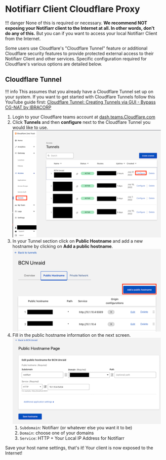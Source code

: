 # Notifiarr Client Cloudflare Proxy

!!! danger
    None of this is required or necessary. **We recommend NOT exposing your
    Notifiarr client to the Internet at all. In other words, don't do any of this.**
    But you can if you want to access your local Notifiarr Client from the Internet.

Some users use Cloudflare's "Cloudflare Tunnel" feature or additional Cloudflare security
features to provide protected external access to their Notifiarr Client and other services.
Specific configuration required for Cloudflare's various options are detailed below.

## Cloudflare Tunnel

!!! info
    This assumes that you already have a Cloudflare Tunnel set up on your system.
    If you want to get started with Cloudflare Tunnels follow this YouTube guide first:
    [Cloudflare Tunnel: Creating Tunnels via GUI - Bypass CG-NAT by IBRACORP](https://www.youtube.com/watch?v=RUJy9fjoiy4)

1. Login to your Cloudflare teams account at [dash.teams.Cloudflare.com](https://dash.teams.Cloudflare.com/)
1. Click **Tunnels** and then **configure** next to the Cloudflare Tunnel you would like to use.
    ![cf-tunnel-configure_sm2.png](../../assets/screenshots/client/cf-tunnel-configure_sm2.png)
1. In your Tunnel section click on **Public Hostname** and add a new hostname by clicking on **Add a public hostname**.
    ![cf-tunnel-configure_publichostname.png](../../assets/screenshots/client/cf-tunnel-configure_publichostname.png)
1. Fill in the public hostname information on the next screen.
    ![cf-tunnel-configure_hostnamepage.png](../../assets/screenshots/client/cf-tunnel-configure_hostnamepage.png)
    1. `Subdomain`: Notifiarr (or whatever else you want it to be)
    1. `Domain`: choose one of your domains
    1. `Service`: HTTP + Your Local IP Address for Notifiarr

Save your host name settings, that's it! Your client is now exposed to the Internet!

